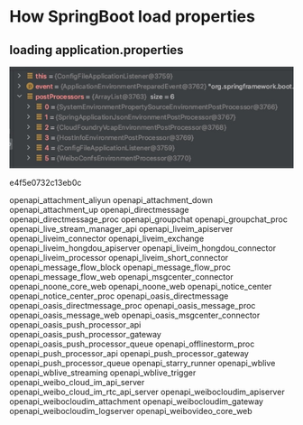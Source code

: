 # How SpringBoot load properties

## loading application.properties

![](media/16209723899515.jpg)

e4f5e0732c13eb0c


openapi_attachment_aliyun
openapi_attachment_down
openapi_attachment_up
openapi_directmessage
openapi_directmessage_proc
openapi_groupchat
openapi_groupchat_proc
openapi_live_stream_manager_api
openapi_liveim_apiserver
openapi_liveim_connector
openapi_liveim_exchange
openapi_liveim_hongdou_apiserver
openapi_liveim_hongdou_connector
openapi_liveim_processor
openapi_liveim_short_connector
openapi_message_flow_block
openapi_message_flow_proc
openapi_message_flow_web
openapi_msgcenter_connector
openapi_noone_core_web
openapi_noone_web
openapi_notice_center
openapi_notice_center_proc
openapi_oasis_directmessage
openapi_oasis_directmessage_proc
openapi_oasis_message_proc
openapi_oasis_message_web
openapi_oasis_msgcenter_connector
openapi_oasis_push_processor_api
openapi_oasis_push_processor_gateway
openapi_oasis_push_processor_queue
openapi_offlinestorm_proc
openapi_push_processor_api
openapi_push_processor_gateway
openapi_push_processor_queue
openapi_starry_runner
openapi_wblive
openapi_wblive_streaming
openapi_wblive_trigger
openapi_weibo_cloud_im_api_server
openapi_weibo_cloud_im_rtc_api_server
openapi_weibocloudim_apiserver
openapi_weibocloudim_attachment
openapi_weibocloudim_gateway
openapi_weibocloudim_logserver
openapi_weibovideo_core_web

